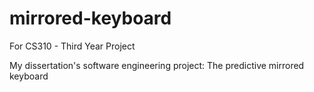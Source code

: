 # mirrored-keyboard
For CS310 - Third Year Project

My dissertation's software engineering project: The predictive mirrored keyboard
